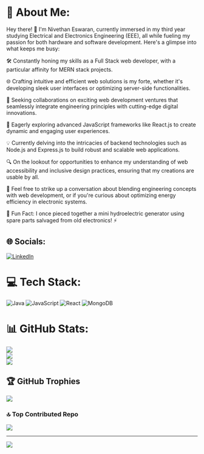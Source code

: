 # 💫 About Me:
Hey there! 👋 I'm Nivethan Eswaran, currently immersed in my third year studying Electrical and Electronics Engineering (EEE), all while fueling my passion for both hardware and software development. Here's a glimpse into what keeps me busy:

🛠️ Constantly honing my skills as a Full Stack web developer, with a particular affinity for MERN stack projects.

🌐 Crafting intuitive and efficient web solutions is my forte, whether it's developing sleek user interfaces or optimizing server-side functionalities.

🤝 Seeking collaborations on exciting web development ventures that seamlessly integrate engineering principles with cutting-edge digital innovations.

🌱 Eagerly exploring advanced JavaScript frameworks like React.js to create dynamic and engaging user experiences.

💡 Currently delving into the intricacies of backend technologies such as Node.js and Express.js to build robust and scalable web applications.

🔍 On the lookout for opportunities to enhance my understanding of web accessibility and inclusive design practices, ensuring that my creations are usable by all.

💬 Feel free to strike up a conversation about blending engineering concepts with web development, or if you're curious about optimizing energy efficiency in electronic systems.

🎉 Fun Fact: I once pieced together a mini hydroelectric generator using spare parts salvaged from old electronics! ⚡️

## 🌐 Socials:
[![LinkedIn](https://img.shields.io/badge/LinkedIn-%230077B5.svg?logo=linkedin&logoColor=white)](https://linkedin.com/in/https://www.linkedin.com/in/nivethan-eswaran-226010255/) 

# 💻 Tech Stack:
![Java](https://img.shields.io/badge/java-%23ED8B00.svg?style=for-the-badge&logo=openjdk&logoColor=white) ![JavaScript](https://img.shields.io/badge/javascript-%23323330.svg?style=for-the-badge&logo=javascript&logoColor=%23F7DF1E) ![React](https://img.shields.io/badge/react-%2320232a.svg?style=for-the-badge&logo=react&logoColor=%2361DAFB) ![MongoDB](https://img.shields.io/badge/MongoDB-%234ea94b.svg?style=for-the-badge&logo=mongodb&logoColor=white)
# 📊 GitHub Stats:
![](https://github-readme-stats.vercel.app/api?username=Nivethan01&theme=dark&hide_border=false&include_all_commits=false&count_private=false)<br/>
![](https://github-readme-streak-stats.herokuapp.com/?user=Nivethan01&theme=dark&hide_border=false)<br/>
![](https://github-readme-stats.vercel.app/api/top-langs/?username=Nivethan01&theme=dark&hide_border=false&include_all_commits=false&count_private=false&layout=compact)

## 🏆 GitHub Trophies
![](https://github-profile-trophy.vercel.app/?username=Nivethan01&theme=radical&no-frame=false&no-bg=true&margin-w=4)

### 🔝 Top Contributed Repo
![](https://github-contributor-stats.vercel.app/api?username=Nivethan01&limit=5&theme=dark&combine_all_yearly_contributions=true)

---
[![](https://visitcount.itsvg.in/api?id=Nivethan01&icon=0&color=0)](https://visitcount.itsvg.in)

<!-- Proudly created with GPRM ( https://gprm.itsvg.in ) -->
